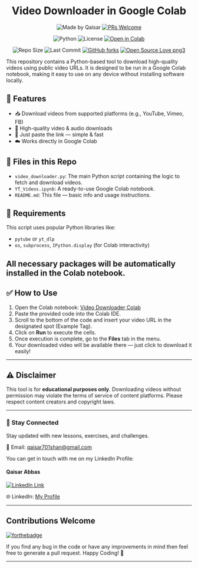 <div align="center">
<h1>Video Downloader in Google Colab</h1>

![Made by Qaisar](https://img.shields.io/badge/Made%20by-Qaisar%20Abbas-blueviolet)
[![PRs Welcome](https://img.shields.io/badge/PRs-welcome-brightgreen.svg?style=flat-square)](http://makeapullrequest.com)

![Python](https://img.shields.io/badge/Python-3.9-blue)
![License](https://img.shields.io/badge/License-MIT-green)
[![Open in Colab](https://colab.research.google.com/assets/colab-badge.svg)](https://colab.research.google.com/github/QaisarAbbas2024/vidfetch-colab/blob/main/YT_Videos.ipynb)

![Repo Size](https://img.shields.io/github/repo-size/QaisarAbbas2024/vidfetch-colab)
![Last Commit](https://img.shields.io/github/last-commit/QaisarAbbas2024/vidfetch-colab)
[![GitHub forks](https://img.shields.io/github/forks/QaisarAbbas2024/Python-for-Absolute-Beginners.svg?style=social&label=Fork&maxAge=2592000)](https://github.com/QaisarAbbas2024/Python-for-Absolute-Beginners/network/)
[![Open Source Love png3](https://badges.frapsoft.com/os/v3/open-source.png?v=103)](https://github.com/ellerbrock/open-source-badges/)
</div>

This repository contains a Python-based tool to download high-quality videos using public video URLs. It is designed to be run in a Google Colab notebook, making it easy to use on any device without installing software locally.

## 🚀 Features

- 📥 Download videos from supported platforms (e.g., YouTube, Vimeo, FB)
- 💎 High-quality video & audio downloads
- 🔗 Just paste the link — simple & fast
- ☁️ Works directly in Google Colab

## 📁 Files in this Repo

- `video_downloader.py`: The main Python script containing the logic to fetch and download videos.
- `YT_Videos.ipynb`: A ready-to-use Google Colab notebook.
- `README.md`: This file — basic info and usage instructions.

## 🧰 Requirements

This script uses popular Python libraries like:
- `pytube` or `yt_dlp`
- `os`, `subprocess`, `IPython.display` (for Colab interactivity)

All necessary packages will be automatically installed in the Colab notebook.
---

## ✅ How to Use

1. Open the Colab notebook: [Video Downloader Colab](https://colab.research.google.com/)
2. Paste the provided code into the Colab IDE.
3. Scroll to the bottom of the code and insert your video URL in the designated spot (Example Tag).
4. Click on **Run** to execute the cells.
5. Once execution is complete, go to the **Files** tab in the menu.
6. Your downloaded video will be available there — just click to download it easily!
---
## ⚠️ Disclaimer

This tool is for **educational purposes only**. Downloading videos without permission may violate the terms of service of content platforms. Please respect content creators and copyright laws.

---
### 📩 Stay Connected
Stay updated with new lessons, exercises, and challenges.

📧 Email: qaisar701shan@gmail.com

You can get in touch with me on my LinkedIn Profile:
#### Qaisar Abbas
[![LinkedIn Link](https://img.shields.io/badge/Connect-QaisarAbbas-green.svg?logo=linkedin&longCache=true&style=social&label=Connect
)](https://www.linkedin.com/in/qaisar-abbas2024)

🌐 LinkedIn: [My Profile](https://www.linkedin.com/in/qaisar-abbas2024/)
***
## Contributions Welcome
[![forthebadge](https://forthebadge.com/images/badges/built-with-love.svg)](#)

If you find any bug in the code or have any improvements in mind then feel free to generate a pull request.
Happy Coding! 🚀
***
